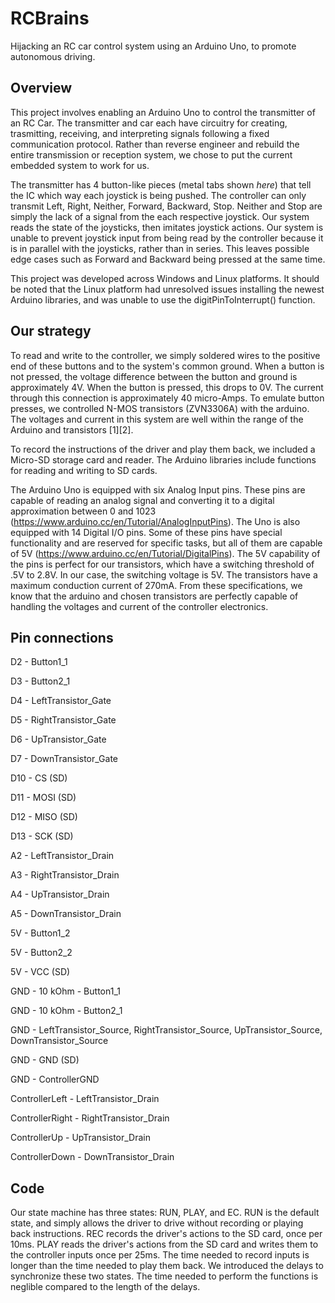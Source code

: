 # RCBrains
Hijacking an RC car control system using an Arduino Uno, to promote autonomous driving.

## Overview
This project involves enabling an Arduino Uno to control the transmitter of an RC Car. The transmitter and car each have circuitry for creating, trasmitting, receiving, and interpreting signals following a fixed communication protocol. Rather than reverse engineer and rebuild the entire transmission or reception system, we chose to put the current embedded system to work for us. 

The transmitter has 4 button-like pieces (metal tabs shown _here_) that tell the IC which way each joystick is being pushed. The controller can only transmit Left, Right, Neither, Forward, Backward, Stop. Neither and Stop are simply the lack of a signal from the each respective joystick. Our system reads the state of the joysticks, then imitates joystick actions. Our system is unable to prevent joystick input from being read by the controller because it is in parallel with the joysticks, rather than in series. This leaves possible edge cases such as Forward and Backward being pressed at the same time.

This project was developed across Windows and Linux platforms. It should be noted that the Linux platform had unresolved issues installing the newest Arduino libraries, and was unable to use the digitPinToInterrupt() function.

## Our strategy
To read and write to the controller, we simply soldered wires to the positive end of these buttons and to the system's common ground. When a button is not pressed, the voltage difference between the button and ground is approximately 4V. When the button is pressed, this drops to 0V. The current through this connection is approximately 40 micro-Amps. To emulate button presses, we controlled N-MOS transistors (ZVN3306A) with the arduino. The voltages and current in this system are well within the range of the Arduino and transistors [1][2].

To record the instructions of the driver and play them back, we included a Micro-SD storage card and reader. The Arduino libraries include functions for reading and writing to SD cards.

The Arduino Uno is equipped with six Analog Input pins. These pins are capable of reading an analog signal and converting it to a digital approximation between 0 and 1023 (https://www.arduino.cc/en/Tutorial/AnalogInputPins). The Uno is also equipped with 14 Digital I/O pins. Some of these pins have special functionality and are reserved for specific tasks, but all of them are capable of 5V (https://www.arduino.cc/en/Tutorial/DigitalPins). The 5V capability of the pins is perfect for our transistors, which have a switching threshold of .5V to 2.8V. In our case, the switching voltage is 5V. The transistors have a maximum conduction current of 270mA. From these specifications, we know that the arduino and chosen transistors are perfectly capable of handling the voltages and current of the controller electronics.

## Pin connections

D2 - Button1_1

D3 - Button2_1

D4 - LeftTransistor_Gate

D5 - RightTransistor_Gate

D6 - UpTransistor_Gate

D7 - DownTransistor_Gate

D10 - CS (SD)

D11 - MOSI (SD)

D12 - MISO (SD)

D13 - SCK (SD)


A2 - LeftTransistor_Drain

A3 - RightTransistor_Drain

A4 - UpTransistor_Drain

A5 - DownTransistor_Drain


5V - Button1_2

5V - Button2_2

5V - VCC (SD)


GND - 10 kOhm - Button1_1

GND - 10 kOhm - Button2_1

GND - LeftTransistor_Source, RightTransistor_Source, UpTransistor_Source, DownTransistor_Source

GND - GND (SD)

GND - ControllerGND


ControllerLeft - LeftTransistor_Drain

ControllerRight - RightTransistor_Drain

ControllerUp - UpTransistor_Drain

ControllerDown - DownTransistor_Drain

## Code
Our state machine has three states: RUN, PLAY, and EC. RUN is the default state, and simply allows the driver to drive without recording or playing back instructions. REC records the driver's actions to the SD card, once per 10ms. PLAY reads the driver's actions from the SD card and writes them to the controller inputs once per 25ms. The time needed to record inputs is longer than the time needed to play them back. We introduced the delays to synchronize these two states. The time needed to perform the functions is neglible compared to the length of the delays.
